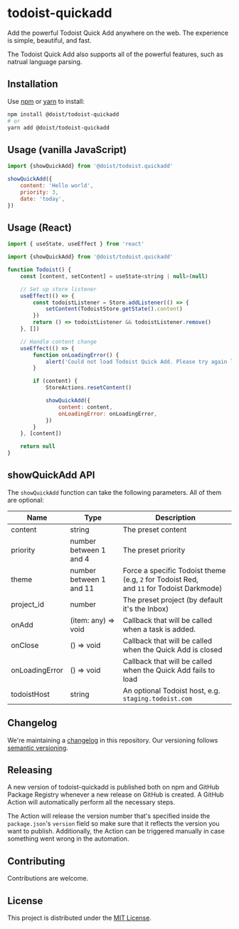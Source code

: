 # todoist-quickadd

Add the powerful Todoist Quick Add anywhere on the web. The experience is simple, beautiful, and fast.

The Todoist Quick Add also supports all of the powerful features, such as natrual language parsing.


## Installation

Use [npm](https://www.npmjs.com/get-npm) or [yarn](https://yarnpkg.com/lang/en/docs/install/) to install:

```sh
npm install @doist/todoist-quickadd
# or
yarn add @doist/todoist-quickadd
```


## Usage (vanilla JavaScript)

```javascript
import {showQuickAdd} from '@doist/todoist.quickadd'

showQuickAdd({
    content: 'Hello world',
    priority: 3,
    date: 'today',
})
```


## Usage (React)

```javascript
import { useState, useEffect } from 'react'

import {showQuickAdd} from '@doist/todoist.quickadd'

function Todoist() {
    const [content, setContent] = useState<string | null>(null)

    // Set up store listener
    useEffect(() => {
        const todoistListener = Store.addListener(() => {
            setContent(TodoistStore.getState().content)
        })
        return () => todoistListener && todoistListener.remove()
    }, [])

    // Handle content change
    useEffect(() => {
        function onLoadingError() {
            alert('Could not load Todoist Quick Add. Please try again later.')
        }

        if (content) {
            StoreActions.resetContent()

            showQuickAdd({
                content: content,
                onLoadingError: onLoadingError,
            })
        }
    }, [content])

    return null
}
```


## showQuickAdd API

The `showQuickAdd` function can take the following parameters. All of them are
optional:

| Name           | Type                    | Description                                                                                 |
| -------------- | ----------------------- | ------------------------------------------------------------------------------------------- |
| content        | string                  | The preset content                                                                          |
| priority       | number between 1 and 4  | The preset priority                                                                         |
| theme          | number between 1 and 11 | Force a specific Todoist theme (e.g, `2` for Todoist Red,<br>and `11` for Todoist Darkmode) |
| project_id     | number                  | The preset project (by default it's the Inbox)                                              |
| onAdd          | (item: any) => void     | Callback that will be called when a task is added.                                          |
| onClose        | () => void              | Callback that will be called when the Quick Add is closed                                   |
| onLoadingError | () => void              | Callback that will be called when the Quick Add fails to load                               |
| todoistHost    | string                  | An optional Todoist host, e.g. `staging.todoist.com`                                        |


## Changelog

We're maintaining a [changelog](./CHANGELOG.md) in this repository. Our versioning follows [semantic versioning](https://semver.org/).


## Releasing

A new version of todoist-quickadd is published both on npm and GitHub Package Registry whenever a new release on GitHub is created. A GitHub Action will automatically perform all the necessary steps.

The Action will release the version number that's specified inside the `package.json`'s `version` field so make sure that it reflects the version you want to publish. Additionally, the Action can be triggered manually in case something went wrong in the automation.


## Contributing

Contributions are welcome.


## License

This project is distributed under the [MIT License](./LICENSE).

